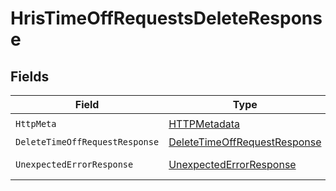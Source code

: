 # HrisTimeOffRequestsDeleteResponse


## Fields

| Field                                                                                   | Type                                                                                    | Required                                                                                | Description                                                                             |
| --------------------------------------------------------------------------------------- | --------------------------------------------------------------------------------------- | --------------------------------------------------------------------------------------- | --------------------------------------------------------------------------------------- |
| `HttpMeta`                                                                              | [HTTPMetadata](../../Models/Components/HTTPMetadata.md)                                 | :heavy_check_mark:                                                                      | N/A                                                                                     |
| `DeleteTimeOffRequestResponse`                                                          | [DeleteTimeOffRequestResponse](../../Models/Components/DeleteTimeOffRequestResponse.md) | :heavy_minus_sign:                                                                      | TimeOffRequests                                                                         |
| `UnexpectedErrorResponse`                                                               | [UnexpectedErrorResponse](../../Models/Components/UnexpectedErrorResponse.md)           | :heavy_minus_sign:                                                                      | Unexpected error                                                                        |